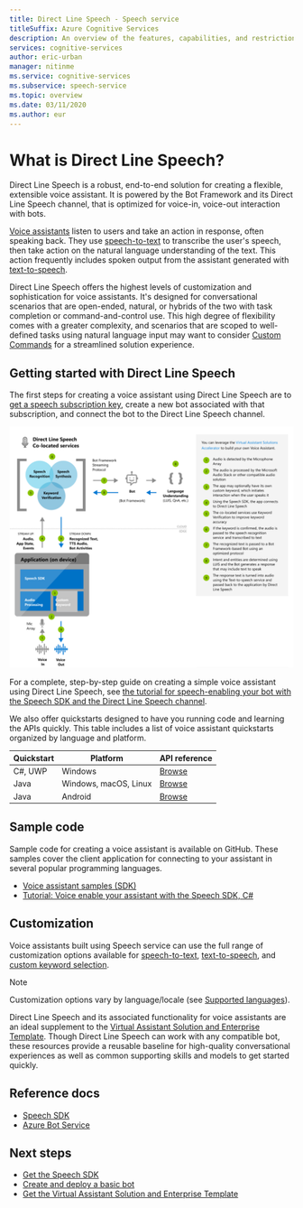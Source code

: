 ```yaml
---
title: Direct Line Speech - Speech service
titleSuffix: Azure Cognitive Services
description: An overview of the features, capabilities, and restrictions for Voice assistants using Direct Line Speech with the Speech Software Development Kit (SDK).
services: cognitive-services
author: eric-urban
manager: nitinme
ms.service: cognitive-services
ms.subservice: speech-service
ms.topic: overview
ms.date: 03/11/2020
ms.author: eur
---
```


# What is Direct Line Speech?

Direct Line Speech is a robust, end-to-end solution for creating a flexible, extensible voice assistant. It is powered by the Bot Framework and its Direct Line Speech channel, that is optimized for voice-in, voice-out interaction with bots.

[Voice assistants](voice-assistants.md) listen to users and take an action in response, often speaking back. They use [speech-to-text](speech-to-text.md) to transcribe the user's speech, then take action on the natural language understanding of the text. This action frequently includes spoken output from the assistant generated with [text-to-speech](text-to-speech.md).

Direct Line Speech offers the highest levels of customization and sophistication for voice assistants. It's designed for conversational scenarios that are open-ended, natural, or hybrids of the two with task completion or command-and-control use. This high degree of flexibility comes with a greater complexity, and scenarios that are scoped to well-defined tasks using natural language input may want to consider [Custom Commands](custom-commands.md) for a streamlined solution experience.

## Getting started with Direct Line Speech

The first steps for creating a voice assistant using Direct Line Speech are to [get a speech subscription key](overview.md#try-the-speech-service-for-free), create a new bot associated with that subscription, and connect the bot to the Direct Line Speech channel.

   ![Conceptual diagram of the Direct Line Speech orchestration service flow](media/voice-assistants/overview-directlinespeech.png "The Speech Channel flow")

For a complete, step-by-step guide on creating a simple voice assistant using Direct Line Speech, see [the tutorial for speech-enabling your bot with the Speech SDK and the Direct Line Speech channel](tutorial-voice-enable-your-bot-speech-sdk.md).

We also offer quickstarts designed to have you running code and learning the APIs quickly. This table includes a list of voice assistant quickstarts organized by language and platform.

| Quickstart | Platform | API reference |
|------------|----------|---------------|
| C#, UWP | Windows | [Browse](/dotnet/api/microsoft.cognitiveservices.speech) |
| Java | Windows, macOS, Linux | [Browse](/java/api/com.microsoft.cognitiveservices.speech) |
| Java | Android | [Browse](/java/api/com.microsoft.cognitiveservices.speech) |

## Sample code

Sample code for creating a voice assistant is available on GitHub. These samples cover the client application for connecting to your assistant in several popular programming languages.

* [Voice assistant samples (SDK)](https://aka.ms/csspeech/samples/#voice-assistants-quickstarts)
* [Tutorial: Voice enable your assistant with the Speech SDK, C#](tutorial-voice-enable-your-bot-speech-sdk.md)

## Customization

Voice assistants built using Speech service can use the full range of customization options available for [speech-to-text](speech-to-text.md), [text-to-speech](text-to-speech.md), and [custom keyword selection](./custom-keyword-basics.md).

> [!NOTE]
> Customization options vary by language/locale (see [Supported languages](./language-support.md)).

Direct Line Speech and its associated functionality for voice assistants are an ideal supplement to the [Virtual Assistant Solution and Enterprise Template](/azure/bot-service/bot-builder-enterprise-template-overview). Though Direct Line Speech can work with any compatible bot, these resources provide a reusable baseline for high-quality conversational experiences as well as common supporting skills and models to get started quickly.

## Reference docs

* [Speech SDK](./speech-sdk.md)
* [Azure Bot Service](/azure/bot-service/)

## Next steps

* [Get the Speech SDK](speech-sdk.md)
* [Create and deploy a basic bot](/azure/bot-service/bot-builder-tutorial-basic-deploy)
* [Get the Virtual Assistant Solution and Enterprise Template](https://github.com/Microsoft/AI)
